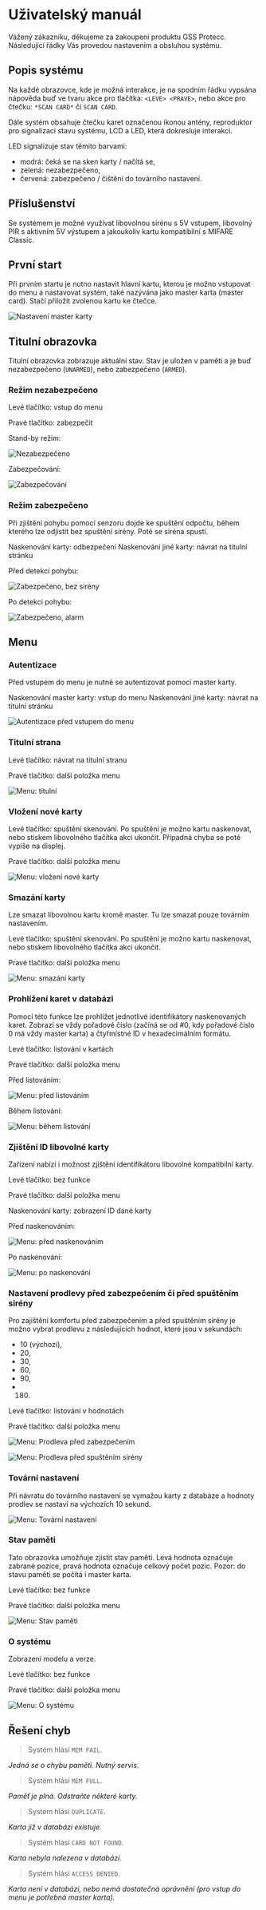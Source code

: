 # Uživatelský manuál

Vážený zákazníku, děkujeme za zakoupení produktu GSS Protecc. Následující řádky Vás provedou nastavením a obsluhou systému.

## Popis systému
Na každé obrazovce, kde je možná interakce, je na spodním řádku vypsána nápověda buď ve tvaru akce pro tlačítka: `<LEVE> <PRAVE>`, nebo akce pro čtečku: `*SCAN CARD*` či `SCAN CARD`.

Dále systém obsahuje čtečku karet označenou ikonou antény, reproduktor pro signalizaci stavu systému, LCD a LED, která dokresluje interakci.

LED signalizuje stav těmito barvami:
- modrá: čeká se na sken karty / načítá se,
- zelená: nezabezpečeno,
- červená: zabezpečeno / čištění do továrního nastavení.


## Příslušenství
Se systémem je možné využívat libovolnou sirénu s 5V vstupem, libovolný PIR s aktivním 5V výstupem a jakoukoliv kartu kompatibilní s MIFARE Classic.

## První start
Při prvním startu je nutno nastavit hlavní kartu, kterou je možno vstupovat do menu a nastavovat systém, také nazývána jako master karta (master card). Stačí přiložit zvolenou kartu ke čtečce.

![Nastavení master karty](setup_master.png)

## Titulní obrazovka
Titulní obrazovka zobrazuje aktuální stav. Stav je uložen v paměti a je buď nezabezpečeno (`UNARMED`), nebo zabezpečeno (`ARMED`).

### Režim nezabezpečeno
Levé tlačítko: vstup do menu

Pravé tlačítko: zabezpečit

Stand-by režim:

![Nezabezpečeno](screen_unarmed.png)

Zabezpečování:

![Zabezpečování](screen_arming.png)

### Režim zabezpečeno
Při zjištění pohybu pomocí senzoru dojde ke spuštění odpočtu, během kterého lze odjistit bez spuštění sirény. Poté se siréna spustí.

Naskenování karty: odbezpečení
Naskenování jiné karty: návrat na titulní stránku

Před detekcí pohybu:

![Zabezpečeno, bez sirény](screen_armed.png)

Po detekci pohybu:

![Zabezpečeno, alarm](screen_alarm.png)


## Menu
### Autentizace
Před vstupem do menu je nutné se autentizovat pomocí master karty.

Naskenování master karty: vstup do menu
Naskenování jiné karty: návrat na titulní stránku

![Autentizace před vstupem do menu](screen_auth.png)

### Titulní strana
Levé tlačítko: návrat na titulní stranu

Pravé tlačítko: další položka menu

![Menu: titulní](menu_main.png)

### Vložení nové karty
Levé tlačítko: spuštění skenování. Po spuštění je možno kartu naskenovat, nebo stiskem libovolného tlačítka akci ukončit. Případná chyba se poté vypíše na displej.

Pravé tlačítko: další položka menu

![Menu: vložení nové karty](menu_add.png)

### Smazání karty
Lze smazat libovolnou kartu kromě master. Tu lze smazat pouze továrním nastavením.

Levé tlačítko: spuštění skenování. Po spuštění je možno kartu naskenovat, nebo stiskem libovolného tlačítka akci ukončit.

Pravé tlačítko: další položka menu

![Menu: smazání karty](menu_rem.png)

### Prohlížení karet v databázi
Pomocí této funkce lze prohlížet jednotlivé identifikátory naskenovaných karet. Zobrazí se vždy pořadové číslo (začíná se od #0, kdy pořadové číslo 0 má vždy master karta) a čtyřmístné ID v hexadecimálním formátu.

Levé tlačítko: listování v kartách

Pravé tlačítko: další položka menu


Před listováním:

![Menu: před listováním](menu_list.png)

Během listování:

![Menu: během listování](menu_list_active.png)

### Zjištění ID libovolné karty
Zařízení nabízí i možnost zjištění identifikátoru libovolné kompatibilní karty.

Levé tlačítko: bez funkce

Pravé tlačítko: další položka menu

Naskenování karty: zobrazení ID dané karty

Před naskenováním:

![Menu: před naskenováním](menu_scan.png)

Po naskenování:

![Menu: po naskenování](menu_scan_active.png)

### Nastavení prodlevy před zabezpečením či před spuštěním sirény
Pro zajištění komfortu před zabezpečením a před spuštěním sirény je možno vybrat prodlevu z následujících hodnot, které jsou v sekundách:
- 10 (výchozí), 
- 20, 
- 30, 
- 60, 
- 90, 
- 180.

Levé tlačítko: listování v hodnotách

Pravé tlačítko: další položka menu

![Menu: Prodleva před zabezpečením](menu_armdelay.png)

![Menu: Prodleva před spuštěním sirény](menu_disarmdelay.png)

### Tovární nastavení
Při návratu do továrního nastavení se vymažou karty z databáze a hodnoty prodlev se nastaví na výchozích 10 sekund.

![Menu: Tovární nastavení](menu_factory.png)

### Stav paměti
Tato obrazovka umožňuje zjistit stav paměti. Levá hodnota označuje zabrané pozice, pravá hodnota označuje celkový počet pozic. Pozor: do stavu paměti se počítá i master karta.

Levé tlačítko: bez funkce

Pravé tlačítko: další položka menu

![Menu: Stav paměti](menu_capacity.png)

### O systému
Zobrazení modelu a verze.

Levé tlačítko: bez funkce

Pravé tlačítko: další položka menu

![Menu: O systému](menu_about.png)

## Řešení chyb
>Systém hlásí `MEM FAIL`. 

*Jedná se o chybu paměti. Nutný servis.*

>Systém hlásí `MEM FULL`.

*Paměť je plná. Odstraňte některé karty.*

>Systém hlásí `DUPLICATE`.

*Karta již v databázi existuje.*

>Systém hlásí `CARD NOT FOUND`.

*Karta nebyla nalezena v databázi.*

>Systém hlásí `ACCESS DENIED`.

*Karta není v databázi, nebo nemá dostatečná oprávnění (pro vstup do menu je potřebná master karta).*

